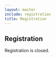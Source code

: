 ```yaml
---
layout: master
include: registration
title: Registration
---
```


## Registration

Registration is closed.
